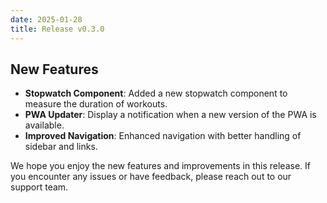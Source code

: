 ```yaml
---
date: 2025-01-28
title: Release v0.3.0
---
```


## New Features
- **Stopwatch Component**: Added a new stopwatch component to measure the duration of workouts.
- **PWA Updater**: Display a notification when a new version of the PWA is available.
- **Improved Navigation**: Enhanced navigation with better handling of sidebar and links.

We hope you enjoy the new features and improvements in this release. If you encounter any issues or have feedback, please reach out to our support team.